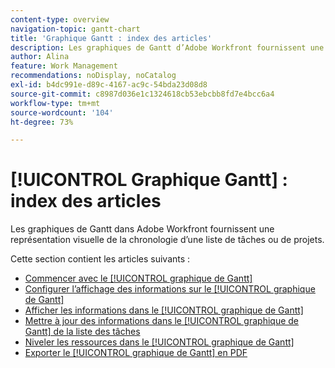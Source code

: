 ```yaml
---
content-type: overview
navigation-topic: gantt-chart
title: 'Graphique Gantt : index des articles'
description: Les graphiques de Gantt d’Adobe Workfront fournissent une représentation visuelle de la chronologie d’une liste de tâches ou de projets. Les articles suivants fournissent des informations sur le graphique de [!UICONTROL Gantt].
author: Alina
feature: Work Management
recommendations: noDisplay, noCatalog
exl-id: b4dc991e-d89c-4167-ac9c-54bda23d08d8
source-git-commit: c8987d036e1c1324618cb53ebcbb8fd7e4bcc6a4
workflow-type: tm+mt
source-wordcount: '104'
ht-degree: 73%

---
```


# [!UICONTROL Graphique Gantt] : index des articles

<!--Audited: 08/2025-->

Les graphiques de Gantt dans Adobe Workfront fournissent une représentation visuelle de la chronologie d’une liste de tâches ou de projets.

Cette section contient les articles suivants :

* [Commencer avec le [!UICONTROL graphique de Gantt]](../../../manage-work/gantt-chart/use-the-gantt-chart/get-started-with-gantt.md)
* [Configurer l’affichage des informations sur le [!UICONTROL graphique de Gantt]](../../../manage-work/gantt-chart/use-the-gantt-chart/configure-info-on-gantt-chart.md)
* [Afficher les informations dans le [!UICONTROL graphique de Gantt]](../../../manage-work/gantt-chart/use-the-gantt-chart/view-info-in-gantt.md)
* [Mettre à jour des informations dans le [!UICONTROL graphique de Gantt] de la liste des tâches](../../../manage-work/gantt-chart/use-the-gantt-chart/update-info-task-list-gantt.md)
* [Niveler les ressources dans le [!UICONTROL graphique de Gantt]](../../../manage-work/gantt-chart/use-the-gantt-chart/level-resources-in-gantt.md)
* [Exporter le [!UICONTROL graphique de Gantt] en PDF](../../../manage-work/gantt-chart/use-the-gantt-chart/export-gantt-chart-to-pdf.md)
